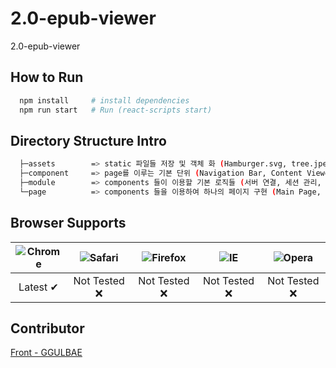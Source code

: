 # 2.0-epub-viewer

2.0-epub-viewer

## How to Run

```bash
  npm install     # install dependencies
  npm run start   # Run (react-scripts start)
```

## Directory Structure Intro

```bash
  ├─assets        => static 파일들 저장 및 객체 화 (Hamburger.svg, tree.jpeg, ...)
  ├─component     => page를 이루는 기본 단위 (Navigation Bar, Content Viewer, ...)
  ├─module        => components 들이 이용할 기본 로직들 (서버 연결, 세션 관리, ...)
  └─page          => components 들을 이용하여 하나의 페이지 구현 (Main Page, Profile Page, Content Page, ...)
```

## Browser Supports

![Chrome](https://raw.githubusercontent.com/alrra/browser-logos/master/src/chrome/chrome_48x48.png) | ![Safari](https://raw.githubusercontent.com/alrra/browser-logos/master/src/safari/safari_48x48.png)| ![Firefox](https://raw.githubusercontent.com/alrra/browser-logos/master/src/firefox/firefox_48x48.png) | ![IE](https://raw.githubusercontent.com/alrra/browser-logos/master/src/edge/edge_48x48.png) | ![Opera](https://raw.githubusercontent.com/alrra/browser-logos/master/src/opera/opera_48x48.png)
:---:|:---:|:---:|:---:|:---:|
Latest ✔ | Not Tested ❌ | Not Tested ❌ | Not Tested ❌  | Not Tested ❌ |

<!-- Latest ✔ -->
<!-- Not Tested ❌|| -->

## Contributor

[Front - GGULBAE][link_to_GGULBAE]

[link_to_GGULBAE]: https://github.com/GGULBAE "Go GGULBAE GIT"
